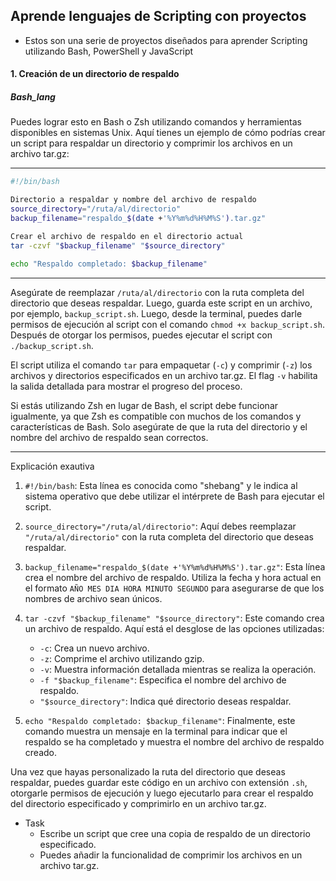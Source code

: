 ## Aprende lenguajes de Scripting con proyectos
- Estos son una serie de proyectos diseñados para aprender Scripting utilizando Bash, PowerShell y JavaScript

#### 1. Creación de un directorio de respaldo
##### Bash_lang
Puedes lograr esto en Bash o Zsh utilizando comandos y herramientas disponibles en sistemas Unix. Aquí tienes un ejemplo de cómo podrías crear un script para respaldar un directorio y comprimir los archivos en un archivo tar.gz:

---
```bash
#!/bin/bash

Directorio a respaldar y nombre del archivo de respaldo
source_directory="/ruta/al/directorio"
backup_filename="respaldo_$(date +'%Y%m%d%H%M%S').tar.gz"

Crear el archivo de respaldo en el directorio actual
tar -czvf "$backup_filename" "$source_directory"

echo "Respaldo completado: $backup_filename"

```

---
Asegúrate de reemplazar `/ruta/al/directorio` con la ruta completa del directorio que deseas respaldar. Luego, guarda este script en un archivo, por ejemplo, `backup_script.sh`. Luego, desde la terminal, puedes darle permisos de ejecución al script con el comando `chmod +x backup_script.sh`. Después de otorgar los permisos, puedes ejecutar el script con `./backup_script.sh`.

El script utiliza el comando `tar` para empaquetar (`-c`) y comprimir (`-z`) los archivos y directorios especificados en un archivo tar.gz. El flag `-v` habilita la salida detallada para mostrar el progreso del proceso.

Si estás utilizando Zsh en lugar de Bash, el script debe funcionar igualmente, ya que Zsh es compatible con muchos de los comandos y características de Bash. Solo asegúrate de que la ruta del directorio y el nombre del archivo de respaldo sean correctos.

---
Explicación exautiva
1. `#!/bin/bash`: Esta línea es conocida como "shebang" y le indica al sistema operativo que debe utilizar el intérprete de Bash para ejecutar el script.
    
2. `source_directory="/ruta/al/directorio"`: Aquí debes reemplazar `"/ruta/al/directorio"` con la ruta completa del directorio que deseas respaldar.
    
3. `backup_filename="respaldo_$(date +'%Y%m%d%H%M%S').tar.gz"`: Esta línea crea el nombre del archivo de respaldo. Utiliza la fecha y hora actual en el formato `AÑO MES DIA HORA MINUTO SEGUNDO` para asegurarse de que los nombres de archivo sean únicos.
    
4. `tar -czvf "$backup_filename" "$source_directory"`: Este comando crea un archivo de respaldo. Aquí está el desglose de las opciones utilizadas:
    
    - `-c`: Crea un nuevo archivo.
    - `-z`: Comprime el archivo utilizando gzip.
    - `-v`: Muestra información detallada mientras se realiza la operación.
    - `-f "$backup_filename"`: Especifica el nombre del archivo de respaldo.
    - `"$source_directory"`: Indica qué directorio deseas respaldar.
5. `echo "Respaldo completado: $backup_filename"`: Finalmente, este comando muestra un mensaje en la terminal para indicar que el respaldo se ha completado y muestra el nombre del archivo de respaldo creado.
    
Una vez que hayas personalizado la ruta del directorio que deseas respaldar, puedes guardar este código en un archivo con extensión `.sh`, otorgarle permisos de ejecución y luego ejecutarlo para crear el respaldo del directorio especificado y comprimirlo en un archivo tar.gz.

- Task
  - Escribe un script que cree una copia de respaldo de un directorio especificado.
  - Puedes añadir la funcionalidad de comprimir los archivos en un archivo tar.gz.

